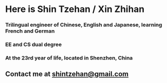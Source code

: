# Here is Shin Tzehan / Xin Zhihan

### Trilingual engineer of Chinese, English and Japanese, learning French and German
### EE and CS dual degree
### At the 23rd year of life, located in Shenzhen, China
## Contact me at <shintzehan@gmail.com>
